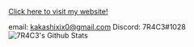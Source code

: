 [Click here to visit my website!](https://7r4c3.github.io/)


 email: kakashixix0@gmail.com
 Discord: 7R4C3#1028
![7R4C3's Github Stats](https://github-readme-stats.vercel.app/api?username=7R4C3&show_icons=true&theme=radical)


